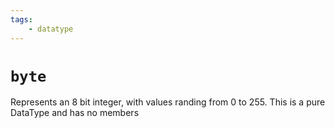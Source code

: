 ```yaml
---
tags:
    - datatype
---
```

# `byte`

Represents an 8 bit integer, with values randing from 0 to 255. This is a pure DataType and has no members
